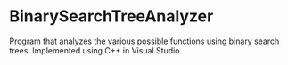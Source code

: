# BinarySearchTreeAnalyzer
Program that analyzes the various possible functions using binary search trees. Implemented using C++ in Visual Studio.
